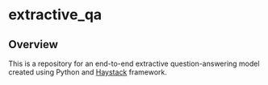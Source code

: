 # extractive_qa

## Overview
This is a repository for an end-to-end extractive question-answering model created using Python and [Haystack](https://haystack.deepset.ai/) framework.
